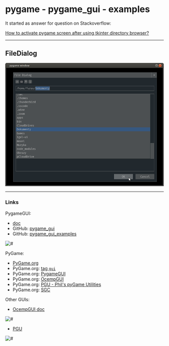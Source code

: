 # pygame - pygame_gui - examples

It started as answer for question on Stackoverflow:

[How to activate pygame screen after using tkinter directory browser?](https://stackoverflow.com/questions/65945488/how-to-activate-pygame-screen-after-using-tkinter-directory-browser/)

---

## FileDialog

![filedialog](https://raw.githubusercontent.com/furas/pygame-pygame_gui-examples/main/screenshots/UIFileDialog-3.png)

---

### Links

PygameGUI: 

- [doc](https://pygame-gui.readthedocs.io/en/latest/index.html)
- GitHub: [pygame_gui](https://github.com/MyreMylar/pygame_gui)
- GitHub: [pygame_gui_examples](https://github.com/MyreMylar/pygame_gui_examples)

![#](https://www.pygame.org/thumb/7fa37893b00d408df137135fc9591e13.png)

PyGame:

- [PyGame.org](https://www.pygame.org/news)
- PyGame.org: [tag `gui`](https://www.pygame.org/tags/gui)
- PyGame.org: [PygameGUI](https://www.pygame.org/project/4381)
- PyGame.org: [OcempGUI](https://www.pygame.org/project/125)
- PyGame.org: [PGU - Phil's pyGame Utilities](https://www.pygame.org/project/108)
- PyGame.org: [SGC](https://www.pygame.org/project/2089)

Other GUIs:

- [OcempGUI doc](http://ocemp.sourceforge.net/gui.html)

![#](https://www.pygame.org/thumb/f416c395d614877c83dc289743168f9c.png)

- [PGU](https://github.com/parogers/pgu)

![#](https://www.pygame.org/thumb/7db90d1baaf4f835bf521c55a913822b.png)


